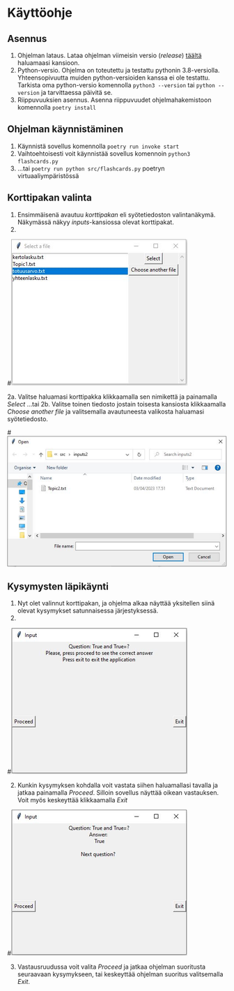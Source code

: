# Käyttöohje
## Asennus 
1. Ohjelman lataus. Lataa ohjelman viimeisin versio (_release_) [täältä](https://github.com/platipus82/ot-harjoitustyo/releases/tag/viikko6v2) haluamaasi kansioon.
2. Python-versio. Ohjelma on toteutettu ja testattu pythonin 3.8-versiolla. Yhteensopivuutta muiden python-versioiden kanssa ei ole testattu. Tarkista oma python-versio komennolla `python3 --version` tai `python --version` ja tarvittaessa päivitä se.
3. Riippuvuuksien asennus. Asenna riippuvuudet ohjelmahakemistoon komennolla `poetry install`

## Ohjelman käynnistäminen
1. Käynnistä sovellus komennolla `poetry run invoke start`
2. Vaihtoehtoisesti voit käynnistää sovellus komennoin `python3 flashcards.py`
3. ...tai `poetry run python src/flashcards.py` poetryn virtuaaliympäristössä

## Korttipakan valinta
1. Ensimmäisenä avautuu _korttipakan_ eli syötetiedoston valintanäkymä. Näkymässä näkyy _inputs_-kansiossa olevat korttipakat.
2. 
#![](./kuvat/nakyma1.JPG)

2a. Valitse haluamasi korttipakka klikkaamalla sen nimikettä ja painamalla _Select_
...tai 
2b. Valitse toinen tiedosto jostain toisesta kansiosta klikkaamalla _Choose another file_ ja valitsemalla avautuneesta valikosta haluamasi syötetiedosto.

#![](./kuvat/nakyma2.JPG)

## Kysymysten läpikäynti
1. Nyt olet valinnut korttipakan, ja ohjelma alkaa näyttää yksitellen siinä olevat kysymykset satunnaisessa järjestyksessä. 
2. 
#![](./kuvat/nakyma3.JPG)

2. Kunkin kysymyksen kohdalla voit vastata siihen haluamallasi tavalla ja jatkaa painamalla _Proceed_. Silloin sovellus näyttää oikean vastauksen. Voit myös keskeyttää klikkaamalla _Exit_

#![](./kuvat/nakyma4_vastaus.JPG) 

3. Vastausruudussa voit valita _Proceed_ ja jatkaa ohjelman suoritusta seuraavaan kysymykseen, tai keskeyttää ohjelman suoritus valitsemalla _Exit_.
